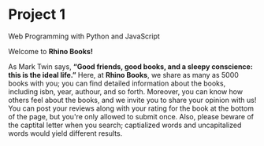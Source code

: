 # Project 1

Web Programming with Python and JavaScript

Welcome to <strong>Rhino Books!</strong>

As Mark Twin says, <strong>“Good friends, good books, and a sleepy conscience: this is the ideal life.”</strong> Here, at <strong> Rhino Books</strong>, we share as many as 5000 books with you; you can find detailed information about the books, including isbn, year, authour, and so forth. Moreover, you can know how others feel about the books, and we invite you to share your opinion with us! You can post your reviews along with your rating for the book at the bottom of the page, but you're only allowed to submit once. Also, please beware of the captital letter when you search; captialized words and uncapitalized words would yield different results.

